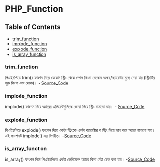 # PHP_Function
## Table of Contents
- [trim_function](#trim_function)
- [implode_function](#implode_function)
- [explode_function](#explode_function)
- [is_array_function](#is_array_function)

### trim_function
পিএইচপিতে trim() ফাংশন দিয়ে যেকোন স্ট্রিং থেকে স্পেস কিংবা যেকোন অক্ষর/ক্যারেক্টার মুছে দেয়া যায় (স্ট্রিংটির শুরু কিংবা শেষ থেকে)।
    - [Source_Code](https://github.com/Sujon-Ahmed/PHP_Function/blob/main/01.trim_%20function/index.php)

### implode_function
implode() ফাংশন দিয়ে অ্যারের এলিমেন্টগুলিকে জোড়া দিয়ে স্ট্রিং বানানো যায়।
    - [Source_Code](https://github.com/Sujon-Ahmed/PHP_Function/blob/main/02.imolode_function/index.php)

### explode_function
পিএইচপিতে explode() ফাংশন দিয়ে একটা স্ট্রিংকে একটা ক্যারেক্টার বা স্ট্রিং দিয়ে ভাগ করে অ্যারে বানানো যায়। এই ফাংশনটি implode() এর বিপরীত।
    -[Source_Code](https://github.com/Sujon-Ahmed/PHP_Function/blob/main/03.explode_function/index.php)

### is_array_function
is_array() ফাংশন দিয়ে পিএইচপিতে একটা ভেরিয়েবল অ্যারে কিনা সেটা চেক করা যায়। 
    -[Source_Code](https://github.com/Sujon-Ahmed/PHP_Function/blob/main/04.is_array_function/index.php)